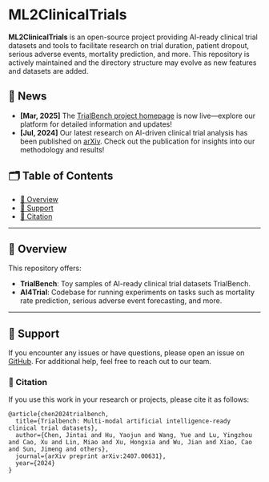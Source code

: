 # ML2ClinicalTrials

**ML2ClinicalTrials** is an open-source project providing AI-ready clinical trial datasets and tools to facilitate research on trial duration, patient dropout, serious adverse events, mortality prediction, and more. This repository is actively maintained and the directory structure may evolve as new features and datasets are added.

## 📰 News
* **[Mar, 2025]** The [TrialBench project homepage](https://huyjj.github.io/Trialbench/) is now live—explore our platform for detailed information and updates!
* **[Jul, 2024]** Our latest research on AI-driven clinical trial analysis has been published on [arXiv](https://arxiv.org/pdf/2407.00631). Check out the publication for insights into our methodology and results!


## 🗂 Table of Contents
- [📝 Overview](#-overview)
- [💼 Support](#-support)
- [📢 Citation](#-citation)

---

## 📝 Overview

This repository offers:
- **TrialBench**: Toy samples of AI-ready clinical trial datasets TrialBench.
- **AI4Trial**: Codebase for running experiments on tasks such as mortality rate prediction, serious adverse event forecasting, and more.

---

## 💼 Support

If you encounter any issues or have questions, please open an issue on [GitHub](https://github.com/ML2Health/ML2ClinicalTrials/issues). For additional help, feel free to reach out to our team.


### 📢 Citation

If you use this work in your research or projects, please cite it as follows:

```
@article{chen2024trialbench,
  title={Trialbench: Multi-modal artificial intelligence-ready clinical trial datasets},
  author={Chen, Jintai and Hu, Yaojun and Wang, Yue and Lu, Yingzhou and Cao, Xu and Lin, Miao and Xu, Hongxia and Wu, Jian and Xiao, Cao and Sun, Jimeng and others},
  journal={arXiv preprint arXiv:2407.00631},
  year={2024}
}
